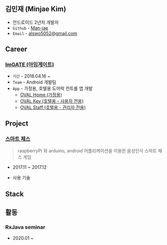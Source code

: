 ## **김민재** (Minjae Kim)
- 안드로이드 2년차 개발자 
- `Github` - [Man-jae](https://github.com/Man-jae)
- `Email` - alswo5052@gmail.com


## Career
### [ImGATE (아임게이트)](http://www.imgate.co.kr/)
* `기간` - 2018.04.16 ~
* `Team` - Android 개발팀
* `App` - 가정용, 호텔용 도어락 컨트롤 앱 개발
    * [OVAL Home (가정용)](https://play.google.com/store/apps/details?id=kr.co.imgate.home2.oval)
    * [OVAL Key (호텔용 - 사용자 전용)](https://play.google.com/store/apps/details?id=kr.co.imgate.hospitality.user2.oval)
    * [OVAL Staff (호텔용 - 관리자 전용)](https://play.google.com/store/apps/details?id=kr.co.imgate.hospitality.staff.oval)

## Project

### [스마트 체스](https://www.youtube.com/watch?v=zFee2g0167E)
> raspberryPi 와 arduino, android 어플리케이션을 이용한 음성인식 스마트 체스 게임
* 2017.11 ~ 2017.12

* 사용 기술

## Stack


## 활동

### RxJava seminar
* 2020.01 ~
